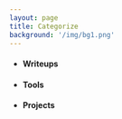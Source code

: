 ```yaml
---
layout: page
title: Categorize
background: '/img/bg1.png'
---
```


* #### Writeups

* ####  Tools

* #### Projects
